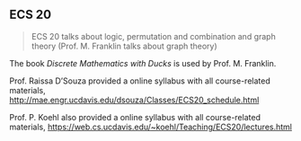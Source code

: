 ## ECS 20

> ECS 20 talks about logic, permutation and combination and graph theory (Prof. M. Franklin talks about graph theory)

The book *Discrete Mathematics with Ducks* is used by Prof. M. Franklin.

Prof. Raissa D’Souza provided a online syllabus with all course-related materials, http://mae.engr.ucdavis.edu/dsouza/Classes/ECS20_schedule.html

Prof. P. Koehl also provided a online syllabus with all course-related materials, https://web.cs.ucdavis.edu/~koehl/Teaching/ECS20/lectures.html


